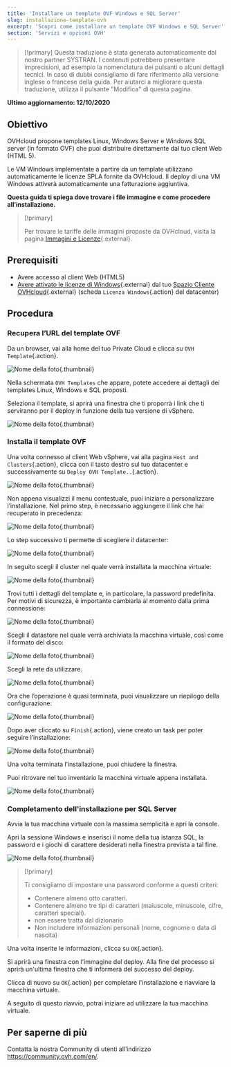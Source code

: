 ```yaml
---
title: 'Installare un template OVF Windows e SQL Server'
slug: installazione-template-ovh
excerpt: 'Scopri come installare un template OVF Windows e SQL Server'
section: 'Servizi e opzioni OVH'
---
```


> [!primary]
> Questa traduzione è stata generata automaticamente dal nostro partner SYSTRAN. I contenuti potrebbero presentare imprecisioni, ad esempio la nomenclatura dei pulsanti o alcuni dettagli tecnici. In caso di dubbi consigliamo di fare riferimento alla versione inglese o francese della guida. Per aiutarci a migliorare questa traduzione, utilizza il pulsante "Modifica" di questa pagina.
>

**Ultimo aggiornamento: 12/10/2020**

## Obiettivo

OVHcloud propone templates Linux, Windows Server e Windows SQL server (in formato OVF) che puoi distribuire direttamente dal tuo client Web (HTML 5).

Le VM Windows implementate a partire da un template utilizzano automaticamente le licenze SPLA fornite da OVHcloud. Il deploy di una VM Windows attiverà automaticamente una fatturazione aggiuntiva.

**Questa guida ti spiega dove trovare i file immagine e come procedere all’installazione.**

> [!primary]
> 
> Per trovare le tariffe delle immagini proposte da OVHcloud, visita la pagina [Immagini e Licenze](https://www.ovhcloud.com/it/enterprise/products/hosted-private-cloud/images-licenses/){.external}.
>

## Prerequisiti

- Avere accesso al client Web (HTML5)
- [Avere attivato le licenze di Windows](../spazio-cliente-private-cloud-ovh/#licenze-windows){.external} dal tuo [Spazio Cliente OVHcloud](https://www.ovh.com/auth/?action=gotomanager){.external} (scheda `Licenza Windows`{.action} del datacenter) 


## Procedura

### Recupera l’URL del template OVF

Da un browser, vai alla home del tuo Private Cloud e clicca su `OVH Template`{.action}.

![Nome della foto](images/gatewayssl.png){.thumbnail}

Nella schermata `OVH Templates` che appare, potete accedere ai dettagli dei templates Linux, Windows e SQL proposti. 

Seleziona il template, si aprirà una finestra che ti proporrà i link che ti serviranno per il deploy in funzione della tua versione di vSphere.

![Nome della foto](images/copylink.png){.thumbnail}


### Installa il template OVF

Una volta connesso al client Web vSphere, vai alla pagina `Host and Clusters`{.action}, clicca con il tasto destro sul tuo datacenter e successivamente su `Deploy OVH Template..`{.action}.

![Nome della foto](images/01selectdeploy.png){.thumbnail}

Non appena visualizzi il menu contestuale, puoi iniziare a personalizzare l’installazione. Nel primo step, è necessario aggiungere il link che hai recuperato in precedenza:

![Nome della foto](images/02puturl.png){.thumbnail}

Lo step successivo ti permette di scegliere il datacenter:

![Nome della foto](images/03selectdatacenter.png){.thumbnail}

In seguito scegli il cluster nel quale verrà installata la macchina virtuale:

![Nome della foto](images/04selectcluster.png){.thumbnail}

Trovi tutti i dettagli del template e, in particolare, la password predefinita. Per motivi di sicurezza, è importante cambiarla al momento dalla prima connessione:

![Nome della foto](images/05detailstemplate.png){.thumbnail}

Scegli il datastore nel quale verrà archiviata la macchina virtuale, così come il formato del disco: 

![Nome della foto](images/06selectdatastore.png){.thumbnail}

Scegli la rete da utilizzare.

![Nome della foto](images/07selectnetwork.png){.thumbnail}

Ora che l’operazione è quasi terminata, puoi visualizzare un riepilogo della configurazione:

![Nome della foto](images/08resume.png){.thumbnail}

Dopo aver cliccato su `Finish`{.action}, viene creato un task per poter seguire l’installazione:

![Nome della foto](images/09startdeploy.png){.thumbnail}

Una volta terminata l’installazione, puoi chiudere la finestra.

Puoi ritrovare nel tuo inventario la macchina virtuale appena installata. 

![Nome della foto](images/10inventory.png){.thumbnail}

### Completamento dell'installazione per SQL Server

Avvia la tua macchina virtuale con la massima semplicità e apri la console.

Apri la sessione Windows e inserisci il nome della tua istanza SQL, la password e i giochi di carattere desiderati nella finestra prevista a tal fine.

![Nome della foto](images/sqlinformations.png){.thumbnail}


> [!primary]
> 
> Ti consigliamo di impostare una password conforme a questi criteri:
> 
> * Contenere almeno otto caratteri.
> * Contenere almeno tre tipi di caratteri (maiuscole, minuscole, cifre, caratteri speciali).
> * non essere tratta dal dizionario
> * Non includere informazioni personali (nome, cognome o data di nascita)
>

Una volta inserite le informazioni, clicca su `OK`{.action}.

Si aprirà una finestra con l'immagine del deploy. Alla fine del processo si aprirà un'ultima finestra che ti informerà del successo del deploy.

Clicca di nuovo su `OK`{.action} per completare l'installazione e riavviare la macchina virtuale.

A seguito di questo riavvio, potrai iniziare ad utilizzare la tua macchina virtuale.


## Per saperne di più

Contatta la nostra Community di utenti all’indirizzo <https://community.ovh.com/en/>.
